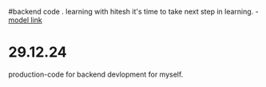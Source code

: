 
#backend code .
learning with hitesh it's time to take next step in learning.
-[model link](source)
# 29.12.24
production-code for backend devlopment for myself.

